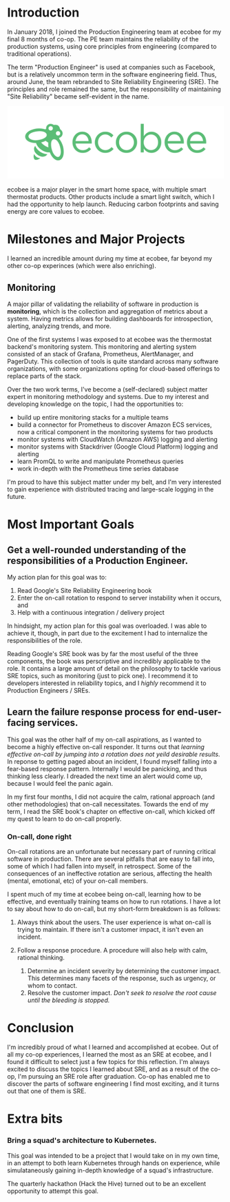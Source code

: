 # Introduction

In January 2018, I joined the Production Engineering team at ecobee for my final 8 months of co-op. The PE team maintains the reliability of the production systems, using core principles from engineering (compared to traditional operations). 

The term "Production Engineer" is used at companies such as Facebook, but is a relatively uncommon term in the software engineering field. Thus, around June, the team rebranded to Site Reliability Engineering (SRE). The principles and role remained the same, but the responsibility of maintaining "Site Reliability" became self-evident in the name.

![ecobee Logo][ecobee-logo]

ecobee is a major player in the smart home space, with multiple smart thermostat products. Other products include a smart light switch, which I had the opportunity to help launch. Reducing carbon footprints and saving energy are core values to ecobee.

# Milestones and Major Projects

I learned an incredible amount during my time at ecobee, far beyond my other co-op experinces (which were also enriching).

## Monitoring

A major pillar of validating the reliability of software in production is **monitoring**, which is the collection and aggregation of metrics about a system. Having metrics allows for building dashboards for introspection, alerting, analyzing trends, and more.

One of the first systems I was exposed to at ecobee was the thermostat backend's monitoring system. This monitoring and alerting system consisted of an stack of Grafana, Prometheus, AlertManager, and PagerDuty. This collection of tools is quite standard across many software organizations, with some organizations opting for cloud-based offerings to replace parts of the stack.

Over the two work terms, I've become a (self-declared) subject matter expert in monitoring methodology and systems. Due to my interest and developing knowledge on the topic, I had the opportunities to:
* build up entire monitoring stacks for a multiple teams
* build a connector for Prometheus to discover Amazon ECS services, now a critical component in the monitoring systems for two products
* monitor systems with CloudWatch (Amazon AWS) logging and alerting
* monitor systems with Stackdriver (Google Cloud Platform) logging and alerting
* learn PromQL to write and manipulate Prometheus queries 
* work in-depth with the Prometheus time series database

I'm proud to have this subject matter under my belt, and I'm very interested to gain experience with distributed tracing and large-scale logging in the future.

# Most Important Goals

## Get a well-rounded understanding of the responsibilities of a Production Engineer.

My action plan for this goal was to:
    
1. Read Google's Site Reliability Engineering book
2. Enter the on-call rotation to respond to server instability when it occurs, and
3. Help with a continuous integration / delivery project

In hindsight, my action plan for this goal was overloaded. I was able to achieve it, though, in part due to the excitement I had to internalize the responsibilities of the role.

Reading Google's SRE book was by far the most useful of the three components, the book was perscriptive and incredibly applicable to the role. It contains a large amount of detail on the philosophy to tackle various SRE topics, such as monitoring (just to pick one). I recommend it to developers interested in reliability topics, and I *highly* recommend it to Production Engineers / SREs.

## Learn the failure response process for end-user-facing services.

This goal was the other half of my on-call aspirations, as I wanted to become a highly effective on-call responder. It turns out that *learning effective on-call by jumping into a rotation does not yeild desirable results*. In reponse to getting paged about an incident, I found myself falling into a fear-based response pattern. Internally I would be panicking, and thus thinking less clearly. I dreaded the next time an alert would come up, because I would feel the panic again.

In my first four months, I did not acquire the calm, rational approach (and other methodologies) that on-call necessitates. Towards the end of my term, I read the SRE book's chapter on effective on-call, which kicked off my quest to learn to do on-call properly.

### On-call, done right

On-call rotations are an unfortunate but necessary part of running critical software in production. There are several pitfalls that are easy to fall into, some of which I had fallen into myself, in retrospect. Some of the consequences of an ineffective rotation are serious, affecting the health (mental, emotional, etc) of your on-call members.

I spent much of my time at ecobee being on-call, learning how to be effective, and eventually training teams on how to run rotations. I have a lot to say about how to do on-call, but my short-form breakdown is as follows:

1. Always think about the users. The user experience is what on-call is trying to maintain. If there isn't a customer impact, it isn't even an incident.

2. Follow a response procedure. A procedure will also help with calm, rational thinking.
    1. Determine an incident severity by determining the customer impact. This determines many facets of the response, such as urgency, or whom to contact.
    2. Resolve the customer impact. *Don't seek to resolve the root cause until the bleeding is stopped.*

# Conclusion

I'm incredibly proud of what I learned and accomplished at ecobee. Out of all my co-op experiences, I learned the most as an SRE at ecobee, and I found it difficult to select just a few topics for this reflection. I'm always excited to discuss the topics I learned about SRE, and as a result of the co-op, I'm pursuing an SRE role after graduation. Co-op has enabled me to discover the parts of software engineering I find most exciting, and it turns out that one of them is SRE.

# Extra bits

### Bring a squad's architecture to Kubernetes.

This goal was intended to be a project that I would take on in my own time, in an attempt to both learn Kubernetes through hands on experience, while simulataneously gaining in-depth knowledge of a squad's infrastructure. 

The quarterly hackathon (Hack the Hive) turned out to be an excellent opportunity to attempt this goal.

[ecobee-logo]: ecobee-logo.png "ecobee Logo"